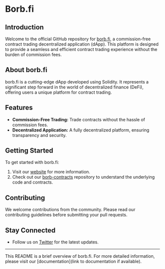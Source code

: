 # Borb.fi

## Introduction
Welcome to the official GitHub repository for [borb.fi](https://borb.fi), a commission-free contract trading decentralized application (dApp). This platform is designed to provide a seamless and efficient contract trading experience without the burden of commission fees.

## About borb.fi
borb.fi is a cutting-edge dApp developed using Solidity. It represents a significant step forward in the world of decentralized finance (DeFi), offering users a unique platform for contract trading.

## Features
- **Commission-Free Trading:** Trade contracts without the hassle of commission fees.
- **Decentralized Application:** A fully decentralized platform, ensuring transparency and security.

## Getting Started
To get started with borb.fi:
1. Visit our [website](https://borb.fi) for more information.
2. Check out our [borb-contracts](https://github.com/borb-fi/borb-contracts) repository to understand the underlying code and contracts.

## Contributing
We welcome contributions from the community. Please read our contributing guidelines before submitting your pull requests.

## Stay Connected
- Follow us on [Twitter](https://twitter.com/borb_fi) for the latest updates.


---

This README is a brief overview of borb.fi. For more detailed information, please visit our [documentation](link to documentation if available).
